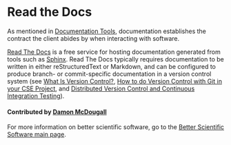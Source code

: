 # Read the Docs

As mentioned in [Documentation Tools](DocumentationTools.md), documentation
establishes the contract the client abides by when interacting with software.

[Read The Docs](https://readthedocs.org/) is a free service for hosting
documentation generated from tools such as
[Sphinx](DocumentationTools.Sphinx.md).  Read The Docs typically requires
documentation to be written in either reStructuredText or Markdown, and can be
configured to produce branch- or commit-specific documentation in a version
control system (see [What Is Version Control?](WhatIsVersionControl.md), [How
to do Version Control with Git in your CSE
Project](HowToDoVersionControlWithGitInYourCseProject.md), and [Distributed
Version Control and Continuous Integration
Testing](DistributedVersionControlAndContinuousIntegrationTesting.md)).

#### Contributed by [Damon McDougall](https://github.com/dmcdougall)

For more information on better scientific software, go to the
[Better Scientific Software main page](http://betterscientificsoftware.info).

<!---
Publish: yes
Categories: development
Topics: documentation
Tags: service, tool
Level: 2
Prerequisites: defaults
Aggregate: subresource
--->
